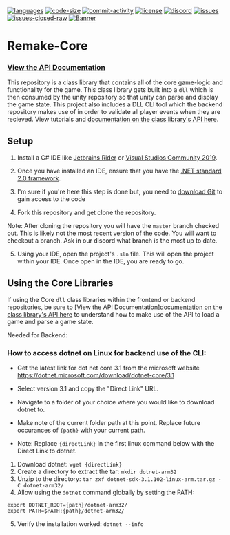 [![languages](https://img.shields.io/github/languages/top/Subterfuge-Revived/Remake-Core)]()
[![code-size](https://img.shields.io/github/languages/code-size/Subterfuge-Revived/Remake-Core)]()
[![commit-activity](https://img.shields.io/github/commit-activity/y/Subterfuge-Revived/Remake-Core)](https://github.com/Subterfuge-Revived/Remake-Core/pulse/yearly)
[![license](https://img.shields.io/github/license/Subterfuge-Revived/Remake-Core)](LICENSE)
[![discord](https://img.shields.io/discord/617149385196961792)](https://discord.gg/GNk7Xw4)
[![issues](https://img.shields.io/github/issues/Subterfuge-Revived/Remake-Core)](https://github.com/Subterfuge-Revived/Remake-Core/issues?q=is%3Aopen)
[![issues-closed-raw](https://img.shields.io/github/issues-closed/Subterfuge-Revived/Remake-Core)](https://github.com/Subterfuge-Revived/Remake-Core/issues?q=is%3Aclosed+)
[![Banner](banner.png)]()

# Remake-Core

### [View the API Documentation](https://subterfuge-revived.github.io/Remake-Core/index.html)

This repository is a class library that contains all of the core game-logic and functionality for the game. This class library gets built into a `dll` which is then consumed by the unity repository so that unity can parse and display the game state. This project also includes a DLL CLI tool which the backend repository makes use of in order to validate all player events when they are recieved. View tutorials and [documentation on the class library's API here](https://subterfuge-revived.github.io/Remake-Core/index.html).

## Setup

1. Install a C# IDE like [Jetbrains Rider](https://www.jetbrains.com/rider/) or [Visual Studios Community 2019](https://visualstudio.microsoft.com/).

2. Once you have installed an IDE, ensure that you have the [.NET standard 2.0 framework](https://dotnet.microsoft.com/download/dotnet-core/2.0).

3. I'm sure if you're here this step is done but, you need to [download Git](https://git-scm.com/downloads) to gain access to the code

4. Fork this repository and get clone the repository.

Note: After cloning the repository you will have the `master` branch checked out. This is likely not the most recent version of the code. You will want to checkout a branch. Ask in our discord what branch is the most up to date.

5. Using your IDE, open the project's `.sln` file. This will open the project within your IDE. Once open in the IDE, you are ready to go.

## Using the Core Libraries

If using the Core `dll` class libraries within the frontend or backend repositories, be sure to [View the API Documentation][documentation on the class library's API here](https://subterfuge-revived.github.io/Remake-Core/index.html) to understand how to make use of the API to load a game and parse a game state.


Needed for Backend:
### How to access dotnet on Linux for backend use of the CLI:

- Get the latest link for dot net core 3.1 from the microsoft website
https://dotnet.microsoft.com/download/dotnet-core/3.1
- Select version 3.1 and copy the "Direct Link" URL.

- Navigate to a folder of your choice where you would like to download dotnet to.
- Make note of the current folder path at this point. Replace future occurances of `{path}` with your current path.
- Note: Replace `{directLink}` in the first linux command below with the Direct Link to dotnet.


1. Download dotnet: `wget {directLink}`
2. Create a directory to extract the tar: `mkdir dotnet-arm32`
3. Unzip to the directory: `tar zxf dotnet-sdk-3.1.102-linux-arm.tar.gz -C dotnet-arm32/`
4. Allow using the `dotnet` command globally by setting the PATH:

`export DOTNET_ROOT={path}/dotnet-arm32/`<br/>
`export PATH=$PATH:{path}/dotnet-arm32/`<br/>

5. Verify the installation worked:
`dotnet --info`
